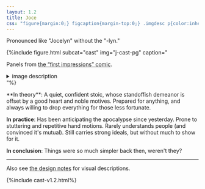 ```yaml
---
layout: 1.2
title: Joce
css: "figure{margin:0;} figcaption{margin-top:0;} .imgdesc p{color:inherit; margin-left:1rem;}"
---
```

Pronounced like "Jocelyn" without the "-lyn."

{%include figure.html subcat="cast" img="j-cast-pg" caption="<p>Panels from <a href='../gallery/firstimpressions'>the “first impressions” comic</a>.</p><details class='imgdesc'><summary>image description</summary><p>Joce glances off to the side, internally monologuing. <i>The world is cruel. If we can protect ourselves, we can look out for the less fortunate. It’s the least we can do</i> Abrupt spoken interruption: “What are you doing?”</p></details>"%}

<section markdown="1" id="desc" class="wrap">
**In theory**: A quiet, confident stoic, whose standoffish demeanor is offset by a good heart and noble motives. Prepared for anything, and always willing to drop everything for those less fortunate.

**In practice**: Has been anticipating the apocalypse since yesterday. Prone to stuttering and repetitive hand motions. Rarely understands people (and convinced it's mutual). Still carries strong ideals, but without much to show for it.

**In conclusion**: Things were so much simpler back then, weren't they?
</section>

----

Also see [the design notes](designnotes/joce) for visual descriptions.

{%include cast-v1.2.html%}